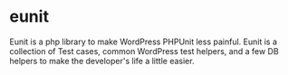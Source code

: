 # eunit
Eunit is a php library to make WordPress PHPUnit less painful. Eunit is a collection of Test cases, common WordPress test helpers, and a few DB helpers to make the developer's life a little easier.

